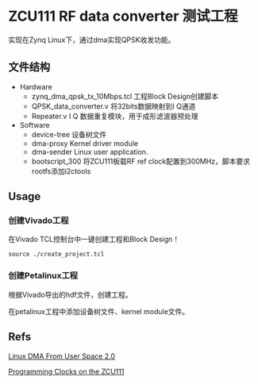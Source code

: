 # ZCU111 RF data converter 测试工程

实现在Zynq Linux下，通过dma实现QPSK收发功能。

## 文件结构

- Hardware
  - zynq_dma_qpsk_tx_10Mbps.tcl  工程Block Design创建脚本
  - QPSK_data_converter.v        将32bits数据映射到I Q通道
  - Repeater.v                   I Q 数据重复模块，用于成形滤波器预处理
- Software
  - device-tree 设备树文件
  - dma-proxy   Kernel driver module
  - dma-sender  Linux user application.
  - bootscript_300  将ZCU111板载RF ref clock配置到300MHz，脚本要求rootfs添加i2ctools

## Usage

### 创建Vivado工程

在Vivado TCL控制台中一键创建工程和Block Design！

```
source ./create_project.tcl
```

### 创建Petalinux工程

根据Vivado导出的hdf文件，创建工程。

在petalinux工程中添加设备树文件、kernel module文件。

## Refs

[Linux DMA From User Space 2.0](https://xilinx-wiki.atlassian.net/wiki/spaces/A/pages/1027702787/Linux+DMA+From+User+Space+2.0)

[Programming Clocks on the ZCU111](https://xilinx-wiki.atlassian.net/wiki/spaces/A/pages/84541826/Programming+Clocks+on+the+ZCU111)
